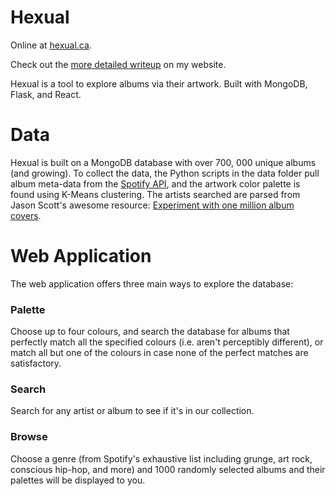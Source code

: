 # Hexual

Online at [hexual.ca](http://www.hexual.ca).

Check out the [more detailed writeup](http://kenjimarshall.com/projects/hexual.html) on my website.

Hexual is a tool to explore albums via their artwork. Built with MongoDB, Flask, and React.

# Data

Hexual is built on a MongoDB database with over 700, 000 unique albums (and growing). To collect the data, the Python scripts in the data folder pull album meta-data from the [Spotify API](https://developer.spotify.com/documentation/web-api/), and the artwork color palette is found using K-Means clustering. The artists searched are parsed from Jason Scott's awesome resource: [Experiment with one million album covers](https://blog.archive.org/2015/05/27/experiment-with-one-million-album-covers/).

# Web Application

The web application offers three main ways to explore the database:

### Palette

Choose up to four colours, and search the database for albums that perfectly match all the specified colours (i.e. aren't perceptibly different), or match all but one of the colours in case none of the perfect matches are satisfactory.

### Search

Search for any artist or album to see if it's in our collection.

### Browse

Choose a genre (from Spotify's exhaustive list including grunge, art rock, conscious hip-hop, and more) and 1000 randomly selected albums and their palettes will be displayed to you.
